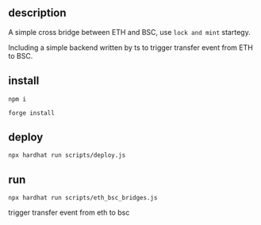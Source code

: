 
## description

A simple cross bridge between ETH and BSC, use `lock and mint` startegy.

Including a simple backend written by ts to trigger transfer event from ETH to BSC.

## install

`npm i`

`forge install`

## deploy

`npx hardhat run scripts/deploy.js`

## run

`npx hardhat run scripts/eth_bsc_bridges.js`

trigger transfer event from eth to bsc
